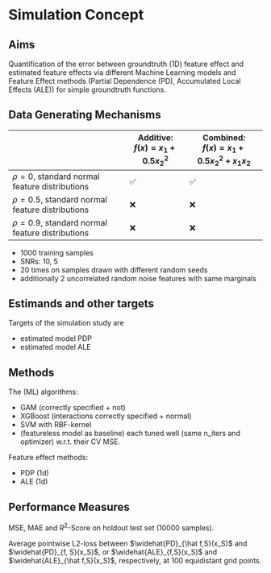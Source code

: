 # Simulation Concept

## Aims

Quantification of the error between groundtruth (1D) feature effect and estimated feature effects via different Machine Learning models and Feature Effect methods (Partial Dependence (PD), Accumulated Local Effects (ALE)) for simple groundtruth functions.

## Data Generating Mechanisms

| | Additive:<br>$f(x) = x_1 + 0.5 x_2^2$  | Combined:<br>$f(x) = x_1 + 0.5 x_2^2 + x_1 x_2$ |
|----------------------------------|----------------------------------|----------------------------------|
| $\rho=0$, standard normal feature distributions | ✅ | ✅ | 
| $\rho=0.5$, standard normal feature distributions | ❌ | ❌ | 
| $\rho=0.9$, standard normal feature distributions | ❌ | ❌ | 

- 1000 training samples
- SNRs: 10, 5
- 20 times on samples drawn with different random seeds
- additionally 2 uncorrelated random noise features with same marginals

## Estimands and other targets
Targets of the simulation study are
- estimated model PDP
- estimated model ALE

## Methods
The (ML) algorithms:
- GAM (correctly specified + not)
- XGBoost (interactions correctly specified + normal)
- SVM with RBF-kernel
- (featureless model as baseline)
each tuned well (same n_iters and optimizer) w.r.t. their CV MSE.

Feature effect methods:
- PDP (1d)
- ALE (1d)

## Performance Measures
MSE, MAE and $R^2$-Score on holdout test set (10000 samples).

Average pointwise L2-loss between $\widehat{PD}_{\hat f,S}(x_S)$ and $\widehat{PD}_{f, S}(x_S)$, or $\widehat{ALE}_{f,S}(x_S)$ and $\widehat{ALE}_{\hat f,S}(x_S)$, respectively, at 100 equidistant grid points.